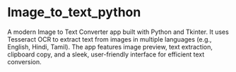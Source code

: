 # Image_to_text_python
A modern Image to Text Converter app built with Python and Tkinter. It uses Tesseract OCR to extract text from images in multiple languages (e.g., English, Hindi, Tamil). The app features image preview, text extraction, clipboard copy, and a sleek, user-friendly interface for efficient text conversion.
